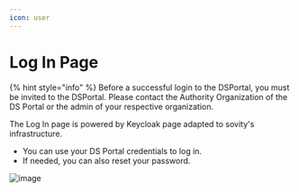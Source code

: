 ```yaml
---
icon: user
---
```


# Log In Page

{% hint style="info" %} Before a successful login to the DSPortal, you must be invited to the DSPortal. Please contact the Authority Organization of the DS Portal or the admin of your respective organization.

The Log In page is powered by Keycloak page adapted to sovity's infrastructure.
* You can use your DS Portal credentials to log in.
* If needed, you can also reset your password.

![image](https://github.com/user-attachments/assets/4ce9de17-fdc6-44da-b0a1-f0c8874dfaa6)


